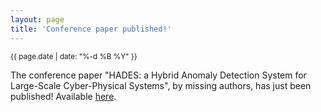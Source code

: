 ```yaml
---
layout: page
title: 'Conference paper published!'
---
```


<small>{{ page.date | date: "%-d %B %Y" }}</small>

The conference paper "HADES: a Hybrid Anomaly Detection System for Large-Scale Cyber-Physical Systems", by missing authors, has just been published! Available [here](https://doi.org/10.1109/FMEC49853.2020.9144751).
